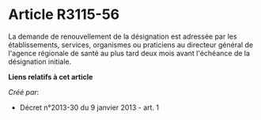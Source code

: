 # Article R3115-56

La demande de renouvellement de la désignation est adressée par les établissements, services, organismes ou praticiens au
directeur général de l'agence régionale de santé au plus tard deux mois avant l'échéance de la désignation initiale.

**Liens relatifs à cet article**

_Créé par_:

  - Décret n°2013-30 du 9 janvier 2013 - art. 1
